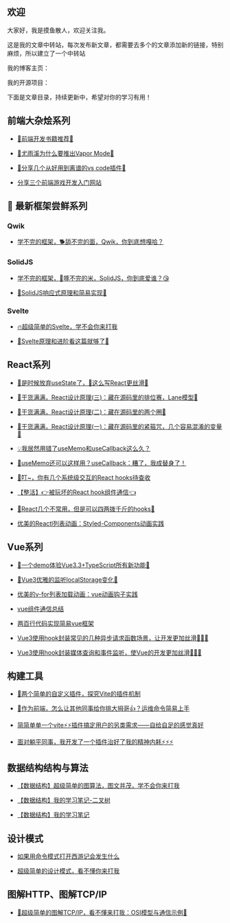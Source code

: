 ## 欢迎

大家好，我是摸鱼散人，欢迎关注我。

这是我的文章中转站，每次发布新文章，都需要去多个的文章添加新的链接，特别麻烦，所以建立了一个中转站

我的博客主页：

我的开源项目：

下面是文章目录，持续更新中，希望对你的学习有用！

## 前端大杂烩系列

- [🎉前端开发书籍推荐🎉](https://juejin.cn/post/7238552719266644029)

- [ 🎉尤雨溪为什么要推出Vapor Mode🎉](https://juejin.cn/post/7238153003282513957)

- [🎉分享几个从好用到离谱的vs code插件🎉](https://juejin.cn/post/7236009756530540603)

- [分享三个前端游戏开发入门网站](https://juejin.cn/post/7234520840318664761)

## 🚀 最新框架尝鲜系列
### Qwik
- [学不完的框架，🐕舔不完的面，Qwik，你到底想嘎哈？](https://juejin.cn/post/7243727090923569189)
### SolidJS
- [学不完的框架，🐔啄不完的米，SolidJS，你到底爱谁？😘](https://juejin.cn/post/7236719086049837093)

- [🎉SolidJS响应式原理和简易实现🎉](https://juejin.cn/post/7239341961260662840)

### Svelte
- [🔥超级简单的Svelte，学不会你来打我](https://juejin.cn/post/7226689042406637624)

- [🎉Svelte原理和进阶看这篇就够了🎉](https://juejin.cn/post/7235628080219078693)


## React系列
- [🤮是时候放弃useState了，🚀这么写React更丝滑🚀](https://juejin.cn/post/7246777363257475129)

- [🎉干货满满，React设计原理(三)：藏在源码里的排位赛，Lane模型🎉](https://juejin.cn/post/7248982532728602681)

- [🎉干货满满，React设计原理(二)：藏在源码里的两个圈🎉](https://juejin.cn/post/7242249906257363001)

- [🎉干货满满，React设计原理(一)：藏在源码里的紧箍咒，几个容易混淆的变量🎉](https://juejin.cn/post/7241567583504728119)

- [💡我居然用错了useMemo和useCallback这么久？](https://juejin.cn/post/7241145428091945015)

- [🤔useMemo还可以这样用？useCallback：糟了，我成替身了！](https://juejin.cn/post/7240721866548740133)

- [🔔叮~，你有几个系统级交互的React hooks待查收](https://juejin.cn/post/7233762589720100919)

- [【整活】👉被玩坏的React hook组件通信👈](https://juejin.cn/post/7231197051202109499)

- [🎉React几个不常用，但是可以四两拨千斤的hooks🎉](https://juejin.cn/post/7230806990452850725)

- [优美的Reactl列表动画：Styled-Components动画实践](https://juejin.cn/post/7216526817372225593)
## Vue系列
- [🎉一个demo体验Vue3.3+TypeScript所有新功能🎉](https://juejin.cn/post/7243321262460731451)

- [🎉Vue3优雅的监听localStorage变化🎉](https://juejin.cn/post/7239715294229921849)

- [优美的v-for列表加载动画：vue动画钩子实践](https://juejin.cn/post/6869195042599206919)

- [vue组件通信总结](https://juejin.cn/post/6844904048118726663)

- [两百行代码实现简易vue框架](https://juejin.cn/post/6844903926119006216)

- [Vue3使用hook封装常见的几种异步请求函数场景，让开发更加丝滑🚀🚀🚀](https://juejin.cn/post/7252255706934722597)

- [Vue3使用hook封装媒体查询和事件监听，使Vue的开发更加丝滑🚀🚀🚀](https://juejin.cn/post/7251523348596441143)

## 构建工具

- [🚀两个简单的自定义插件，探究Vite的插件机制](https://juejin.cn/post/7244520633354141751)

- [🚀作为前端，怎么让其他同事给你挑大拇哥👍？运维命令简易上手](https://juejin.cn/post/7245919919223881783)

- [简简单单一个vite⚡⚡插件搞定用户的另类需求——自给自足的感觉真好](https://juejin.cn/post/7256306281538420797)

- [面对躺平同事，我开发了一个插件治好了我的精神内耗⚡⚡⚡](https://juejin.cn/post/7253734111663079484)

## 数据结构结构与算法

- [【数据结构】超级简单的图算法，图文并茂，学不会你来打我](https://juejin.cn/post/7223739879007158329)

- [【数据结构】我的学习笔记-二叉树](https://juejin.cn/post/7222229682027757605)

- [【数据结构】我的学习笔记](https://juejin.cn/post/7221900917913321528)

## 设计模式

- [如果用命令模式打开西游记会发生什么](https://juejin.cn/post/7225190353737269308)

- [超级简单的设计模式，看不懂你来打我](https://juejin.cn/post/7222575963565375544)

## 图解HTTP、图解TCP/IP

- [🚀超级简单的图解TCP/IP，看不懂来打我：OSI模型与通信示例🚀](https://juejin.cn/editor/drafts/7247694528622084153)
